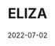 ---
date: "2022-07-02"
title: ELIZA
link: https://github.com/lucasmelin/eliza
summary: "A clone of Joseph Weizenbaum's [ELIZA](https://sites.google.com/view/elizagen-org/the-original-eliza), one of the first Natural Language Processing computer programs."
github:  https://github.com/lucasmelin/eliza
---